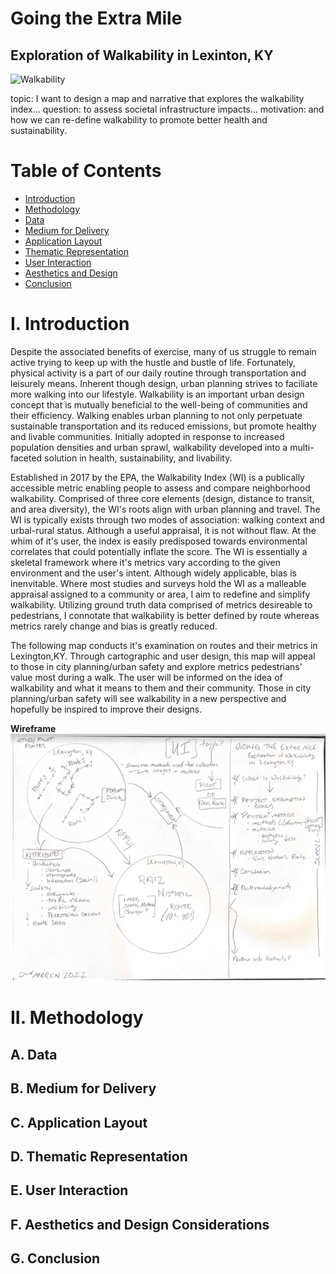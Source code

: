 <!-- *************************************DRAFT******************************************* -->

# Going the Extra Mile
## Exploration of Walkability in Lexinton, KY

![Walkability](./Images/Walkability/R2E.JPG)

topic: I want to design a map and narrative that explores the walkability index...
question: to assess societal infrastructure impacts...
motivation: and how we can re-define walkability to promote better health and sustainability.

# Table of Contents
+ [Introduction](#I-Introduction)
+ [Methodology](#II-Methodology)
+ [Data](#A-Data)
+ [Medium for Delivery](#B-Medium-for-Delivery)
+ [Application Layout](#C-Application-Layout)
+ [Thematic Representation](#D-Thematic-Representation)
+ [User Interaction](#E-User-Interaction)
+ [Aesthetics and Design](#F-Aesthetics-and-Design)
+ [Conclusion](#G-Conclusion)

# I. Introduction

Despite the associated benefits of exercise, many of us struggle to remain active trying to keep up with the hustle and bustle of life. Fortunately, physical activity is a part of our daily routine through transportation and leisurely means. Inherent though design, urban planning strives to faciliate more walking into our lifestyle. Walkability is an important urban design concept that is mutually beneficial to the well-being of communities and their efficiency. Walking enables urban planning to not only perpetuate sustainable transportation and its reduced emissions, but promote healthy and livable communities. Initially adopted in response to increased population densities and urban sprawl, walkability developed into a multi-faceted solution in health, sustainability, and livability. 

Established in 2017 by the EPA, the Walkability Index (WI) is a publically accessible metric enabling people to assess and compare neighborhood walkability. Comprised of three core elements (design, distance to transit, and area diversity), the WI's roots align with urban planning and travel. The WI is typically exists through two modes of association: walking context and urbal-rural status. Although a useful appraisal, it is not without flaw. At the whim of it's user, the index is easily predisposed towards environmental correlates that could potentially inflate the score. The WI is essentially a skeletal framework where it's metrics vary according to the given environment and the user's intent. Although widely applicable, bias is inenvitable. Where most studies and surveys hold the WI as a malleable appraisal assigned to a community or area, I aim to redefine and simplify walkability. Utilizing ground truth data comprised of metrics desireable to pedestrians, I connotate that walkability is better defined by route whereas metrics rarely change and bias is greatly reduced. 

The following map conducts it's examination on routes and their metrics in Lexington,KY. Through cartographic and user design, this map will appeal to those in city planning/urban safety and explore metrics pedestrians' value most during a walk. The user will be informed on the idea of walkability and what it means to them and their community. Those in city planning/urban safety will see walkability in a new perspective and hopefully be inspired to improve their designs.

**Wireframe**
![Wireframe](Wireframe.PNG)

# II. Methodology 

## A. Data

## B. Medium for Delivery

## C. Application Layout

## D. Thematic Representation

## E. User Interaction

## F. Aesthetics and Design Considerations

## G. Conclusion

